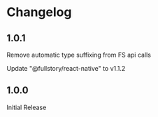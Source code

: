 # Changelog

## 1.0.1

Remove automatic type suffixing from FS api calls

Update "@fullstory/react-native" to v1.1.2

## 1.0.0

Initial Release
